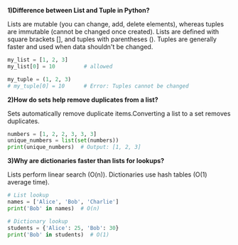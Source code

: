                                   
**1)Difference between List and Tuple in Python?**
  
  Lists are mutable (you can change, add, delete elements), whereas tuples are immutable (cannot be changed once created).
  Lists are defined with square brackets [], and tuples with parentheses ().
  Tuples are generally faster and used when data shouldn't be changed.


 ```python
 my_list = [1, 2, 3]
 my_list[0] = 10         # allowed

 my_tuple = (1, 2, 3)
 # my_tuple[0] = 10      # Error: Tuples cannot be changed
```

**2)How do sets help remove duplicates from a list?**

  Sets automatically remove duplicate items.Converting a list to a set removes duplicates.

  ```python
  numbers = [1, 2, 2, 3, 3, 3]
  unique_numbers = list(set(numbers))
  print(unique_numbers)  # Output: [1, 2, 3]
  ```

**3)Why are dictionaries faster than lists for lookups?**

  Lists perform linear search (O(n)).
  Dictionaries use hash tables (O(1) average time).

  ```python
  # List lookup
 names = ['Alice', 'Bob', 'Charlie']
 print('Bob' in names)  # O(n)

 # Dictionary lookup
 students = {'Alice': 25, 'Bob': 30}
 print('Bob' in students)  # O(1)
 ```


  
   

